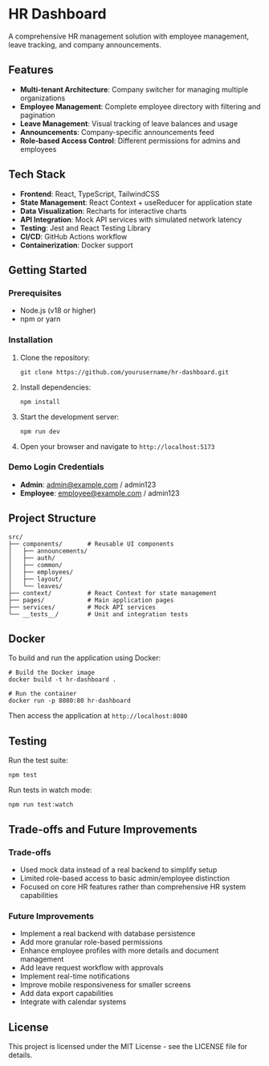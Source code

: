 # HR Dashboard

A comprehensive HR management solution with employee management, leave tracking, and company announcements.

## Features

- **Multi-tenant Architecture**: Company switcher for managing multiple organizations
- **Employee Management**: Complete employee directory with filtering and pagination
- **Leave Management**: Visual tracking of leave balances and usage
- **Announcements**: Company-specific announcements feed
- **Role-based Access Control**: Different permissions for admins and employees

## Tech Stack

- **Frontend**: React, TypeScript, TailwindCSS
- **State Management**: React Context + useReducer for application state
- **Data Visualization**: Recharts for interactive charts
- **API Integration**: Mock API services with simulated network latency
- **Testing**: Jest and React Testing Library
- **CI/CD**: GitHub Actions workflow
- **Containerization**: Docker support

## Getting Started

### Prerequisites

- Node.js (v18 or higher)
- npm or yarn

### Installation

1. Clone the repository:
   ```
   git clone https://github.com/yourusername/hr-dashboard.git
   ```

2. Install dependencies:
   ```
   npm install
   ```

3. Start the development server:
   ```
   npm run dev
   ```

4. Open your browser and navigate to `http://localhost:5173`

### Demo Login Credentials

- **Admin**: admin@example.com / admin123
- **Employee**: employee@example.com / admin123

## Project Structure

```
src/
├── components/       # Reusable UI components
│   ├── announcements/
│   ├── auth/
│   ├── common/
│   ├── employees/
│   ├── layout/
│   └── leaves/
├── context/          # React Context for state management
├── pages/            # Main application pages
├── services/         # Mock API services
└── __tests__/        # Unit and integration tests
```

## Docker

To build and run the application using Docker:

```
# Build the Docker image
docker build -t hr-dashboard .

# Run the container
docker run -p 8080:80 hr-dashboard
```

Then access the application at `http://localhost:8080`

## Testing

Run the test suite:

```
npm test
```

Run tests in watch mode:

```
npm run test:watch
```

## Trade-offs and Future Improvements

### Trade-offs

- Used mock data instead of a real backend to simplify setup
- Limited role-based access to basic admin/employee distinction
- Focused on core HR features rather than comprehensive HR system capabilities

### Future Improvements

- Implement a real backend with database persistence
- Add more granular role-based permissions
- Enhance employee profiles with more details and document management
- Add leave request workflow with approvals
- Implement real-time notifications
- Improve mobile responsiveness for smaller screens
- Add data export capabilities
- Integrate with calendar systems

## License

This project is licensed under the MIT License - see the LICENSE file for details.